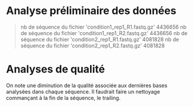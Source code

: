 # Analyse préliminaire des données
>nb de séquence du fichier 'condition1_rep1_R1.fastq.gz'
4436656
>nb de séquence du fichier 'condition1_rep1_R2.fastq.gz'
4436656
>nb de séquence du fichier 'condition2_rep1_R1.fastq.gz'
4081828
>nb de séquence du fichier 'condition2_rep1_R2.fastq.gz'
4081828

# Analyses de qualité
On note une diminution de la qualité associée aux dernières bases analysées dans chaque séquence.
Il faudrait faire un nettoyage commançant à la fin de la séquence, le trailing.